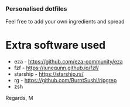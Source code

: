 ### Personalised dotfiles

Feel free to add your own ingredients and spread

# Extra software used
- eza -  https://github.com/eza-community/eza
- fzf - https://junegunn.github.io/fzf/
- starship - https://starship.rs/ 
- rg - https://github.com/BurntSushi/ripgrep
- zsh


Regards, M
